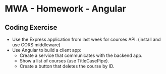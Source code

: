 # MWA - Homework - Angular
## Coding Exercise
* Use the Express application from last week for courses API. (install and use CORS middleware)
* Use Angular to build a client app: 
  * Create a service that communicates with the backend app.
  * Show a list of courses (use TitleCasePipe).
  * Create a button that deletes the course by ID.
